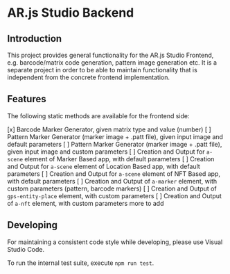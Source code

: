 # AR.js Studio Backend

## Introduction

This project provides general functionality for the AR.js Studio Frontend, e.g. barcode/matrix code generation,
pattern image generation etc. It is a separate project in order to be able to maintain functionality that is
independent from the concrete frontend implementation.

## Features

The following static methods are available for the frontend side:

[x] Barcode Marker Generator, given matrix type and value (number)
[ ] Pattern Marker Generator (marker image + .patt file), given input image and default parameters
[ ] Pattern Marker Generator (marker image + .patt file), given input image and custom parameters
[ ] Creation and Output for `a-scene` element of Marker Based app, with default parameters
[ ] Creation and Output for `a-scene` element of Location Based app, with default parameters
[ ] Creation and Output for `a-scene` element of NFT Based app, with default parameters
[ ] Creation and Output of `a-marker` element, with custom parameters (pattern, barcode markers)
[ ] Creation and Output of `gps-entity-place` element, with custom parameters
[ ] Creation and Output of `a-nft` element, with custom parameters
more to add

## Developing

For maintaining a consistent code style while developing, please use Visual Studio Code.

To run the internal test suite, execute `npm run test`.
